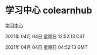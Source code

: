 # 学习中心 colearnhub
[学习中心](http://58.48.54.58:56308/colearnhub/)

2021年 04月 04日 星期日 12:52:13 CST

2021年 04月 04日 星期日 04:52:13 GMT
